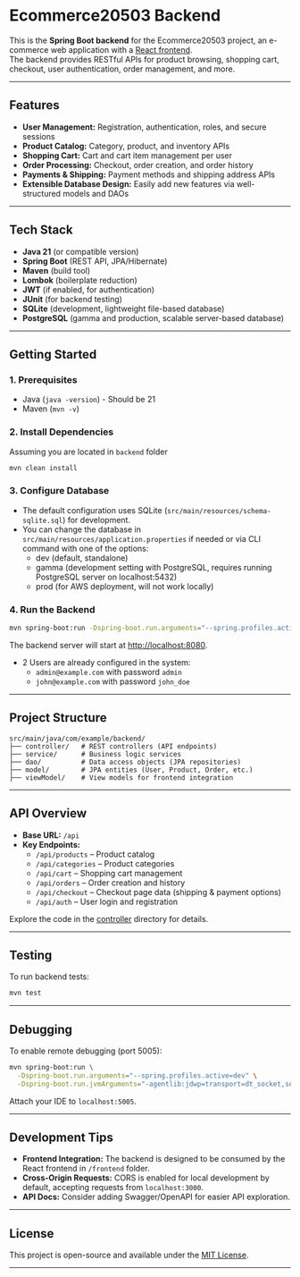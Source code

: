 # Ecommerce20503 Backend

This is the **Spring Boot backend** for the Ecommerce20503 project, an e-commerce web application with a [React frontend](../frontend/README.md).  
The backend provides RESTful APIs for product browsing, shopping cart, checkout, user authentication, order management, and more.

---

## Features

- **User Management:** Registration, authentication, roles, and secure sessions
- **Product Catalog:** Category, product, and inventory APIs
- **Shopping Cart:** Cart and cart item management per user
- **Order Processing:** Checkout, order creation, and order history
- **Payments & Shipping:** Payment methods and shipping address APIs
- **Extensible Database Design:** Easily add new features via well-structured models and DAOs

---

## Tech Stack

- **Java 21** (or compatible version)
- **Spring Boot** (REST API, JPA/Hibernate)
- **Maven** (build tool)
- **Lombok** (boilerplate reduction)
- **JWT** (if enabled, for authentication)
- **JUnit** (for backend testing)
- **SQLite** (development, lightweight file-based database)
- **PostgreSQL** (gamma and production, scalable server-based database)

---

## Getting Started

### 1. Prerequisites

- Java (`java -version`) - Should be 21
- Maven (`mvn -v`)

### 2. Install Dependencies

Assuming you are located in `backend` folder

```bash
mvn clean install
```

### 3. Configure Database

- The default configuration uses SQLite (`src/main/resources/schema-sqlite.sql`) for development.
- You can change the database in `src/main/resources/application.properties` if needed or via CLI command with one of the options:
  - dev (default, standalone)
  - gamma (development setting with PostgreSQL, requires running PostgreSQL server on localhost:5432)
  - prod (for AWS deployment, will not work locally)

### 4. Run the Backend

```bash
mvn spring-boot:run -Dspring-boot.run.arguments="--spring.profiles.active=dev"
```

The backend server will start at [http://localhost:8080](http://localhost:8080).

* 2 Users are already configured in the system:
  * `admin@example.com` with password `admin`
  * `john@example.com` with password `john_doe`

---

## Project Structure

```
src/main/java/com/example/backend/
├── controller/   # REST controllers (API endpoints)
├── service/      # Business logic services
├── dao/          # Data access objects (JPA repositories)
├── model/        # JPA entities (User, Product, Order, etc.)
├── viewModel/    # View models for frontend integration
```

---

## API Overview

- **Base URL:** `/api`
- **Key Endpoints:**
    - `/api/products` – Product catalog
    - `/api/categories` – Product categories
    - `/api/cart` – Shopping cart management
    - `/api/orders` – Order creation and history
    - `/api/checkout` – Checkout page data (shipping & payment options)
    - `/api/auth` – User login and registration

Explore the code in the [controller](./src/main/java/com/example/backend/controller/) directory for details.

---

## Testing

To run backend tests:

```bash
mvn test
```

---

## Debugging

To enable remote debugging (port 5005):

```bash
mvn spring-boot:run \
  -Dspring-boot.run.arguments="--spring.profiles.active=dev" \
  -Dspring-boot.run.jvmArguments="-agentlib:jdwp=transport=dt_socket,server=y,suspend=n,address=5005"
```

Attach your IDE to `localhost:5005`.

---

## Development Tips

- **Frontend Integration:** The backend is designed to be consumed by the React frontend in `/frontend` folder.
- **Cross-Origin Requests:** CORS is enabled for local development by default, accepting requests from `localhost:3000`.
- **API Docs:** Consider adding Swagger/OpenAPI for easier API exploration.

---

## License

This project is open-source and available under the [MIT License](../LICENSE).

---